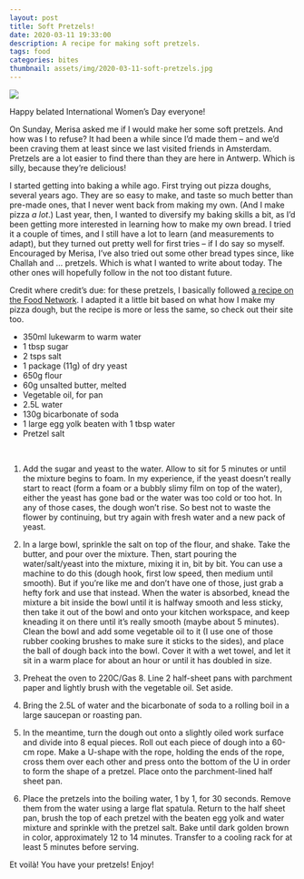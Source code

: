 ```yaml
---
layout: post
title: Soft Pretzels!
date: 2020-03-11 19:33:00
description: A recipe for making soft pretzels.
tags: food
categories: bites
thumbnail: assets/img/2020-03-11-soft-pretzels.jpg
---
```


![](Soft%20Pretzels!/IMG_2333-1.jpeg) 

Happy belated International Women’s Day everyone!

On Sunday, Merisa asked me if I would make her some soft pretzels. And how was I to refuse? It had been a while since I’d made them – and we’d been craving them at least since we last visited friends in Amsterdam. Pretzels are a lot easier to find there than they are here in Antwerp. Which is silly, because they’re delicious!

I started getting into baking a while ago. First trying out pizza doughs, several years ago. They are so easy to make, and taste so much better than pre-made ones, that I never went back from making my own. (And I make pizza *a lot*.) Last year, then, I wanted to diversify my baking skills a bit, as I’d been getting more interested in learning how to make my own bread. I tried it a couple of times, and I still have a lot to learn (and measurements to adapt), but they turned out pretty well for first tries – if I do say so myself. Encouraged by Merisa, I’ve also tried out some other bread types since, like Challah and … pretzels. Which is what I wanted to write about today. The other ones will hopefully follow in the not too distant future.

Credit where credit’s due: for these pretzels, I basically followed [a recipe on the Food Network](http://www.foodnetwork.co.uk/recipes/homemade-soft-pretzels.html?utm_source=foodnetwork.com&amp;utm_medium=domestic). I adapted it a little bit based on what how I make my pizza dough, but the recipe is more or less the same, so check out their site too. 

* 350ml lukewarm to warm water
* 1 tbsp sugar
* 2 tsps salt
* 1 package (11g) of dry yeast
* 650g flour
* 60g unsalted butter, melted
* Vegetable oil, for pan
* 2.5L water
* 130g bicarbonate of soda
* 1 large egg yolk beaten with 1 tbsp water
* Pretzel salt

⠀
1) Add the sugar and yeast to the water. Allow to sit for 5 minutes or until the mixture begins to foam. In my experience, if the yeast doesn’t really start to react (form a foam or a bubbly slimy film on top of the water), either the yeast has gone bad or the water was too cold or too hot. In any of those cases, the dough won’t rise. So best not to waste the flower by continuing, but try again with fresh water and a new pack of yeast.

2) In a large bowl, sprinkle the salt on top of the flour, and shake. Take the butter, and pour over the mixture. Then, start pouring the water/salt/yeast into the mixture, mixing it in, bit by bit. You can use a machine to do this (dough hook, first low speed, then medium until smooth). But if you’re like me and don’t have one of those, just grab a hefty fork and use that instead. When the water is absorbed, knead the mixture a bit inside the bowl until it is halfway smooth and less sticky, then take it out of the bowl and onto your kitchen workspace, and keep kneading it on there until it’s really smooth (maybe about 5 minutes). Clean the bowl and add some vegetable oil to it (I use one of those rubber cooking brushes to make sure it sticks to the sides), and place the ball of dough back into the bowl. Cover it with a wet towel, and let it sit in a warm place for about an hour or until it has doubled in size.

3) Preheat the oven to 220C/Gas 8. Line 2 half-sheet pans with parchment paper and lightly brush with the vegetable oil. Set aside.

3) Bring the 2.5L of water and the bicarbonate of soda to a rolling boil in a large saucepan or roasting pan.

4) In the meantime, turn the dough out onto a slightly oiled work surface and divide into 8 equal pieces. Roll out each piece of dough into a 60-cm rope. Make a U-shape with the rope, holding the ends of the rope, cross them over each other and press onto the bottom of the U in order to form the shape of a pretzel. Place onto the parchment-lined half sheet pan.

5) Place the pretzels into the boiling water, 1 by 1, for 30 seconds. Remove them from the water using a large flat spatula. Return to the half sheet pan, brush the top of each pretzel with the beaten egg yolk and water mixture and sprinkle with the pretzel salt. Bake until dark golden brown in color, approximately 12 to 14 minutes. Transfer to a cooling rack for at least 5 minutes before serving.

Et voilà! You have your pretzels! Enjoy!
